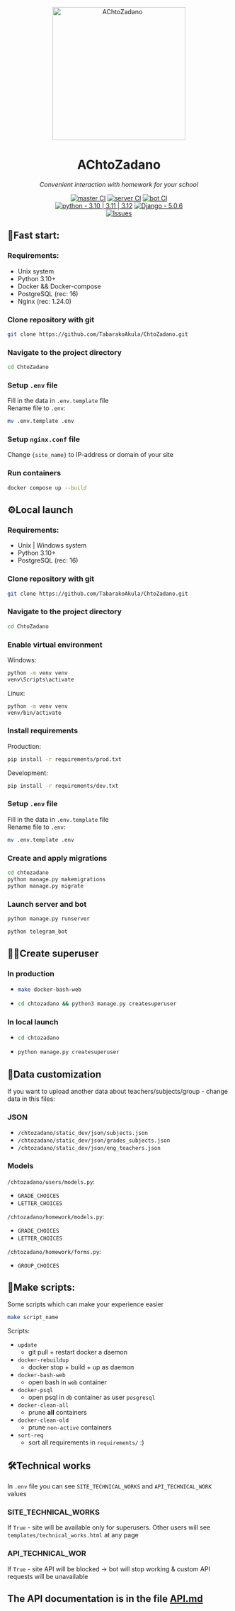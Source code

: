 <p align="center">
  <a href="https://github.com/TabarakoAkula/ChtoZadano">
<picture>
    <img width="300px" height="300px" alt="AChtoZadano" src="https://github.com/user-attachments/assets/559b5c28-5df0-45ba-9c1c-dc9d0a49f516">
</picture>  
</a>
<h1 align="center">
  AChtoZadano
</h1>
<p align="center">
  <i>Convenient interaction with homework for your school</i>
</p>
<div align="center">  
  
  [![master CI](https://github.com/TabarakoAkula/ChtoZadano/actions/workflows/master.yml/badge.svg)](https://github.com/TabarakoAkula/ChtoZadano/actions/workflows/master.yml)
  [![server CI](https://github.com/TabarakoAkula/ChtoZadano/actions/workflows/server.yml/badge.svg)](https://github.com/TabarakoAkula/ChtoZadano/actions/workflows/server.yml)
  [![bot CI](https://github.com/TabarakoAkula/ChtoZadano/actions/workflows/bot.yml/badge.svg)](https://github.com/TabarakoAkula/ChtoZadano/actions/workflows/bot.yml)  
  [![python - 3.10 | 3.11 | 3.12](https://img.shields.io/badge/python-3.10_|_3.11_|_3.12-4b4de3)](https://)
  [![Django - 5.0.6](https://img.shields.io/badge/Django-5.0-4b4de3)](https://)  
  [![Issues](https://img.shields.io/github/license/mashape/apistatus.svg)](https://)
</div>

## 🚀Fast start:
### Requirements:
+ Unix system
+ Python 3.10+
+ Docker && Docker-compose
+ PostgreSQL (rec: 16)
+ Nginx (rec: 1.24.0)
### Clone repository with git
```bash
git clone https://github.com/TabarakoAkula/ChtoZadano.git
```
### Navigate to the project directory
```bash
cd ChtoZadano
```
### Setup ``.env`` file
Fill in the data in ``.env.template`` file  
Rename file to ``.env``:
```bash
mv .env.template .env
```
### Setup ``nginx.conf`` file
Change ``{site_name}`` to IP-address or domain of your site
### Run containers 
```bash
docker compose up --build
```

## ⚙️Local launch
### Requirements:
+ Unix | Windows system
+ Python 3.10+
+ PostgreSQL (rec: 16)
### Clone repository with git
```bash
git clone https://github.com/TabarakoAkula/ChtoZadano.git
```
### Navigate to the project directory
```bash
cd ChtoZadano
```
### Enable virtual environment
Windows:
```bash
python -m venv venv
venv\Scripts\activate
```
Linux:
```bash
python -m venv venv
venv/bin/activate
```
### Install requirements
Production:
```bash
pip install -r requirements/prod.txt
```
Development:
```bash
pip install -r requirements/dev.txt
```
### Setup ``.env`` file
Fill in the data in ``.env.template`` file  
Rename file to ``.env``:
```bash
mv .env.template .env
```
### Create and apply migrations
```bash
cd chtozadano
python manage.py makemigrations
python manage.py migrate
```
### Launch server and bot
```bash
python manage.py runserver
```
```bash
python telegram_bot
```
 
## 👨‍💼Create superuser  
### In production
+ ```bash
  make docker-bash-web
  ```
+ ```bash
  cd chtozadano && python3 manage.py createsuperuser
  ```
### In local launch
+ ```bash
  cd chtozadano
  ```
+ ```bash
  python manage.py createsuperuser
  ```

## 📁Data customization
If you want to upload another data about teachers/subjects/group - change data in this files:
### JSON
+ ``/chtozadano/static_dev/json/subjects.json``
+ ``/chtozadano/static_dev/json/grades_subjects.json``
+ ``/chtozadano/static_dev/json/eng_teachers.json``
### Models
``/chtozadano/users/models.py``:  
+ ``GRADE_CHOICES``  
+ ``LETTER_CHOICES``  

``/chtozadano/homework/models.py``:  
+ ``GRADE_CHOICES``  
+ ``LETTER_CHOICES``

``/chtozadano/homework/forms.py``:  
+ ``GROUP_CHOICES``  


## 🧾Make scripts:
Some scripts which can make your experience easier  
```bash
make script_name
```
Scripts:
+ ``update``
  + git pull + restart docker a daemon
+ ``docker-rebuildup``
  + docker stop + build + up as daemon
+ ``docker-bash-web``
  + open bash in ``web`` container
+ ``docker-psql``
  + open psql in ``db`` container as user ``posgresql`` 
+ ``docker-clean-all``
  + prune **all** containers
+ ``docker-clean-old``
  + prune ``non-active`` containers
+ ``sort-req``
  + sort all requirements in ``requirements/`` :)

## 🛠️Technical works
In ``.env`` file you can see ``SITE_TECHNICAL_WORKS`` and ``API_TECHNICAL_WORK`` values
### SITE_TECHNICAL_WORKS
If ``True`` - site will be available only for superusers. Other users will see ``templates/technical_works.html`` at any page
### API_TECHNICAL_WOR
If ``True`` - site API will be blocked -> bot will stop working & custom API requests will be unavailable

## The API documentation is in the file <a href="https://github.com/TabarakoAkula/ChtoZadano/blob/814ed9a3d8940f272863eeaae8cc39a04b7fda7c/API.md">API.md</a>